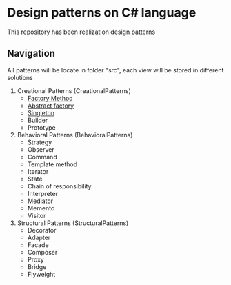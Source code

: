 # Design patterns on C# language

This repository has been realization design patterns

## Navigation

All patterns will be locate in folder "src", each view will be stored in different solutions

1. Creational Patterns (CreationalPatterns)
   - <a href="https://github.com/prn-ic/patterns-on-sharp/tree/main/src/BehavioralPatterns/FactoryMethod">Factory Method</a>
   - <a href="https://github.com/prn-ic/patterns-on-sharp/tree/main/src/CreationalPatterns/AbstractFactory">Abstract factory</a>
   - <a href="https://github.com/prn-ic/patterns-on-sharp/tree/main/src/CreationalPatterns/Singleton">Singleton</a>
   - Builder
   - Prototype
2. Behavioral Patterns (BehavioralPatterns)
   - Strategy
   - Observer
   - Command
   - Template method
   - Iterator
   - State
   - Chain of responsibility
   - Interpreter
   - Mediator
   - Memento
   - Visitor
3. Structural Patterns (StructuralPatterns)
   - Decorator
   - Adapter
   - Facade
   - Composer
   - Proxy
   - Bridge
   - Flyweight